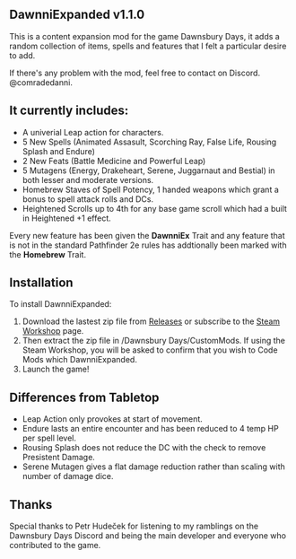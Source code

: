 ## DawnniExpanded v1.1.0
This is a content expansion mod for the game Dawnsbury Days, it adds a random collection of items, spells and features that I felt a particular desire to add.

If there's any problem with the mod, feel free to contact on Discord. @comradedanni.

## It currently includes:
- A univerial Leap action for characters.
- 5 New Spells (Animated Assasult, Scorching Ray, False Life, Rousing Splash and Endure)
- 2 New Feats (Battle Medicine and Powerful Leap)
- 5 Mutagens (Energy, Drakeheart, Serene, Juggarnaut and Bestial) in both lesser and moderate versions.
- Homebrew Staves of Spell Potency, 1 handed weapons which grant a bonus to spell attack rolls and DCs.
- Heightened Scrolls up to 4th for any base game scroll which had a built in Heightened +1 effect.

Every new feature has been given the **DawnniEx** Trait and any feature that is not in the standard Pathfinder 2e rules has addtionally been marked with the **Homebrew** Trait.

## Installation
To install DawnniExpanded:
1. Download the lastest zip file from [Releases](https://github.com/AurixVirlym/Dawnsbury.Mods.DawnniExpanded/releases) or subscribe to the [Steam Workshop](https://steamcommunity.com/sharedfiles/filedetails/?id=3163146733) page.
2. Then extract the zip file in /Dawnsbury Days/CustomMods. If using the Steam Workshop, you will be asked to confirm that you wish to Code Mods which DawnniExpanded.
3. Launch the game!

## Differences from Tabletop
- Leap Action only provokes at start of movement.
- Endure lasts an entire encounter and has been reduced to 4 temp HP per spell level.
- Rousing Splash does not reduce the DC with the check to remove Presistent Damage.
- Serene Mutagen gives a flat damage reduction rather than scaling with number of damage dice.

## Thanks
Special thanks to Petr Hudeček for listening to my ramblings on the Dawnsbury Days Discord and being the main developer and everyone who contributed to the game. 
